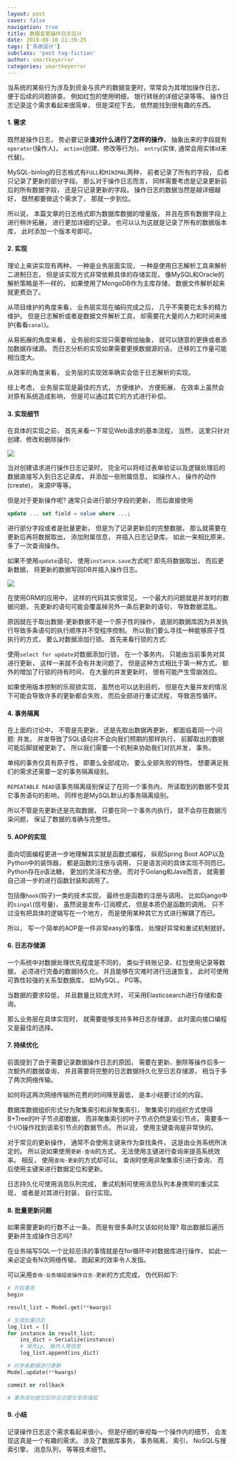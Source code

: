 ```yaml
---
layout: post
cover: false
navigation: true
title: 数据变更操作日志设计
date: 2019-08-10 21:39:25
tags: ['系统设计']
subclass: 'post tag-fiction'
author: smartkeyerror
categories: smartkeyerror
---
```


当系统的某些行为涉及到资金与资产的数据变更时，常常会为其增加操作日志， 便于后续的问题排查。 例如红包的使用明细， 银行转账的详细记录等等。 操作日志记录这个需求看起来很简单， 但是深挖下去， 依然能找到很有趣的东西。

<!---more--->

#### 1. 需求
既然是操作日志， 势必要记录**谁对什么进行了怎样的操作**， 抽象出来的字段就有`operator`(操作人)， `action`(创建、修改等行为)， `entry`(实体, 通常会用实体id来代替)。

MySQL-binlog的日志格式有`FULL`和`MINIMAL`两种， 前者记录了所有的字段， 后者只记录了更新的部分字段。 那么对于操作日志而言， 同样需要考虑是记录更新前后的所有数据字段， 还是只记录更新的字段。 操作日志的数据当然是越详细越好， 既然都要做这个需求了， 那就一步到位。

所以说， 本篇文章的日志格式即为数据库数据的增量版， 并且在原有数据字段上进行稍许拓展， 进行更加详细的记录。 也可以认为这就是记录了所有的数据版本库， 此时添加一个版本号即可。

#### 2. 实现
理论上来讲实现有两种， 一种是业务层面实现， 一种是使用日志解析工具来解析二进制日志， 但是该实现方式非常依赖具体的存储实现， 像MySQL和Oracle的解析策略是不一样的， 如果使用了MongoDB作为主库存储， 数据文件解析起来就更费劲了。

从项目维护的角度来看， 业务层实现在编码完成之后， 几乎不需要花太多的精力维护。 但是日志解析或者是数据文件解析工具， 却需要花大量的人力和时间来维护(看看`canal`)。

从易拓展的角度来看， 业务层的实现只需要稍加抽象， 就可以随意的更换或者添加数据存储源。 而日志分析的实现如果需要更换数据源的话， 迁移的工作量可能相当庞大。

从效率的角度来看， 业务层的实现效率确实会低于日志解析的实现。

综上考虑， 业务层实现是最佳的方式， 方便维护， 方便拓展， 在效率上虽然会对原有系统造成影响， 但是可以通过其它的方式进行补偿。


#### 3. 实现细节

在具体的实现之前， 首先来看一下常见Web请求的基本流程， 当然， 这里只针对创建、修改和删除操作:

![](https://smartkeyerror.oss-cn-shenzhen.aliyuncs.com/jojo/system-design/operation-log/data-stream.png)

当对创建请求进行操作日志记录时， 完全可以将经过表单验证以及逻辑处理后的数据直接写入到日志记录库， 并添加一些附属信息， 如操作人， 操作的动作(create)， 来源IP等等。

但是对于更新操作呢? 通常只会进行部分字段的更新， 而后直接使用

```sql
update ... set field = value where ...;
```

进行部分字段或者是批量更新。 但是为了记录更新后的完整数据， 那么就需要在更新后再将数据取出， 添加附属信息， 并插入日志记录库。 如此一来相比原来，多了一次查询操作。

如果不使用`update`语句， 使用`instance.save`方式呢? 即先将数据取出， 而后更新数据， 将更新的数据写回DB并插入操作日志。

![](https://smartkeyerror.oss-cn-shenzhen.aliyuncs.com/jojo/system-design/operation-log/get-and-update.png)

在使用ORM的应用中， 这样的代码其实很常见， 一个最大的问题就是并发时的数据问题， 先更新的语句可能会覆盖掉另外一条后更新的语句， 导致数据混乱。

原因就在于取出数据-更新数据不是一个原子性的操作， 底层的数据库因为并发执行导致多条语句的执行顺序并不受程序控制。 所以我们要么寻找一种能够原子性执行的方式， 要么对数据添加行锁。 首先来看行锁的方式:

使用`select for update`对数据添加行锁， 在一个事务内， 只能由当前事务对其进行更新，  这样一来就不会有并发问题了。 但是这种方式相比于第一种方式， 额外的增加了行锁的持有时间， 在大量的并发更新时， 很有可能产生雪崩效应。

如果使用版本控制的乐观锁实现， 虽然也可以达到目的， 但是在大量并发的情况下可能会导致许多的更新都会失败， 而后全部进行重试流程， 导致恶性循环。

#### 4. 事务隔离

在上面的讨论中， 不管是先更新， 还是先取出数据再更新， 都面临着同一个问题: 并发。 并发导致了SQL语句并不会向我们预期的那样执行， 前脚取出的数据可能后脚就被更新了。 所以我们需要一个机制来协助我们对抗并发， 事务。

单纯的事务仅具有原子性， 即要么全部成功， 要么全部失败的特性。 想要满足我们的需求还需要一定的事务隔离级别。

`REPEATABLE READ`该事务隔离级别保证了在同一个事务内， 所读取到的数据不受其它事务语句的影响，  同样也是MySQL默认的事务隔离级别。

所以不管是先更新还是先取数据， 只要在同一个事务内执行， 就不会存在数据污染问题， 保证了数据的准确与完整性。

#### 5. AOP的实现
面向切面编程更进一步地理解其实就是函数式编程， 纵观Spring Boot AOP以及Python中的装饰器， 都是函数的注册与调用， 只是语言间的具体实现不同而已。 Python存在`@`语法糖， 更加的灵活和方便。 而对于Golang和Java而言， 就需要自己进一步的进行函数封装和调用了。

包括像`hook`(钩子)一类的技术实现， 最终也是函数的注册与调用。 比如Django中的`singal`(信号量)， 虽然说是发布-订阅模式， 但是本质仍是函数的调用。 只不过没有把具体的逻辑写在一个地方， 而是使用某种其它方式进行解耦了而已。

所以， 写一个简单的AOP是一件非常easy的事情， 处理好异常和重试机制就好。

#### 6. 日志存储源

一个系统中对数据处理优先程度是不同的， 类似于转账记录、红包使用记录等数据， 必须进行完备的数据持久化， 并且能够在灾难时进行迅速恢复。 此时可使用可靠性较强的关系型数据库， 如MySQL， PG等。

当数据的要求较低， 并且数量比较庞大时， 可采用Elasticsearch进行存储和查询。

那么业务层在具体实现时， 就需要能够支持多种日志存储源， 此时面向接口编程又是最佳的选择。

#### 7. 持续优化

前面提到了由于需要记录数据操作日志的原因， 需要在更新、删除等操作后多一次额外的数据查询， 并且需要将完整的日志数据持久化至日志存储源， 相当于多了两次网络传输。

如何将这两次网络传输所花费的时间降至最低， 是本小结要讨论的内容。

数据库数据组织形式分为聚集索引和非聚集索引， 聚集索引的组织方式使得B+Tree的叶子节点即数据， 而非聚集索引的叶子节点仍然是索引节点， 需要多一个I/O操作找到该索引节点的数据节点。 所以说， 使用主键查询是非常快的。

对于常见的更新操作， 通常不会使用主键来作为查找条件， 这是由业务系统所决定的。 所以说如果使用`更新-查询`的方式， 无法使用主键进行查询来提高系统效率。 相反， 使用`查询-更新`的方式却可以。 查询时使用非聚集索引进行查询， 而后使用主键来进行数据定位和更新。

日志持久化可使用消息队列完成， 重试机制可使用消息队列本身携带的重试实现， 或者是对其进行封装， 自行实现。

#### 8. 批量更新问题
如果需要更新的行数不止一条， 而是有很多条时又该如何处理? 取出数据后遍历更新并生成操作日志吗?

在业务端写SQL一个比较忌讳的事情就是在for循环中对数据库进行操作， 如此一来必定会有N次网络传输， 跑起来的效率令人发指。

可以采用`查询-业务端组装操作日志-更新`的方式完成， 伪代码如下:

```python
# 开启事务
begin

result_list = Model.get(**kwargs)

# 生成批量日志
log_list = []
for instance in result_list:
    ins_dict = Serialize(instance)
    # 填充ip, 操作人等信息
    log_list.append(ins_dict)

# 对多条数据进行更新
Model.update(**kwargs)

commit or rollback

# 事务成功提交后将日志提交至存储层
```

#### 9. 小结

记录操作日志这个需求看起来很小， 但是仔细的审视每一个操作内的细节， 会发现这真是一个有趣的需求。 涉及了数据库事务， 事务隔离， 索引， NoSQL与搜索引擎， 消息队列， 等等技术细节。
